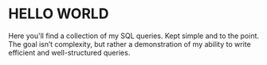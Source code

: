 # HELLO WORLD
Here you'll find a collection of my SQL queries. 
Kept simple and to the point. 
The goal isn’t complexity, but rather a demonstration of my ability to write efficient and well-structured queries.
